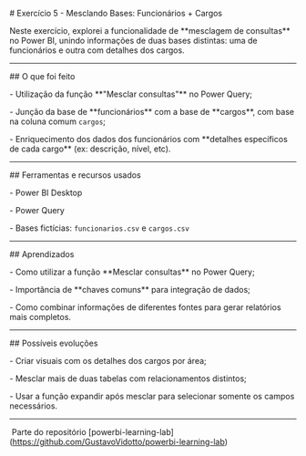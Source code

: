 \#  Exercício 5 - Mesclando Bases: Funcionários + Cargos



Neste exercício, explorei a funcionalidade de \*\*mesclagem de consultas\*\* no Power BI, unindo informações de duas bases distintas: uma de funcionários e outra com detalhes dos cargos.



---



\## O que foi feito



\- Utilização da função \*\*"Mesclar consultas"\*\* no Power Query;

\- Junção da base de \*\*funcionários\*\* com a base de \*\*cargos\*\*, com base na coluna comum `cargos`;

\- Enriquecimento dos dados dos funcionários com \*\*detalhes específicos de cada cargo\*\* (ex: descrição, nível, etc).



---



\## Ferramentas e recursos usados



\- Power BI Desktop  

\- Power Query  

\- Bases fictícias: `funcionarios.csv` e `cargos.csv`



---



\## Aprendizados



\- Como utilizar a função \*\*Mesclar consultas\*\* no Power Query;

\- Importância de \*\*chaves comuns\*\* para integração de dados;

\- Como combinar informações de diferentes fontes para gerar relatórios mais completos.



---



\## Possíveis evoluções



\- Criar visuais com os detalhes dos cargos por área;

\- Mesclar mais de duas tabelas com relacionamentos distintos;

\- Usar a função expandir após mesclar para selecionar somente os campos necessários.



---



&nbsp;Parte do repositório \[powerbi-learning-lab](https://github.com/GustavoVidotto/powerbi-learning-lab)



